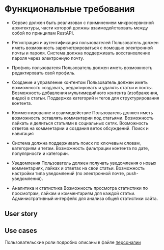 # Функциональные требования
- Сервис должен быть реализован с приминением микросервисной архитектуры, части которой должны взаимодействовать
между собой по принципам RestAPI. 

- Регистрация и аутентификация пользователей
Пользователь должен иметь возможность зарегистрироваться с помощью электронной почты и пароля.
Система должна поддерживать восстановление пароля через электронную почту.

- Профиль пользователя
Пользователь должен иметь возможность редактировать свой профиль.

- Создание и управление контентом
Пользователь должен иметь возможность создавать, редактировать и удалять статьи и посты.
Возможность добавления мультимедийного контента (изображения, видео) в статьи.
Поддержка категорий и тегов для структурирования контента.

- Комментирование и взаимодействие
Пользователь должен иметь возможность оставлять комментарии под статьями.
Возможность лайкать и делиться статьями в социальных сетях.
Возможность ответов на комментарии и создания веток обсуждений.
Поиск и навигация

- Система должна поддерживать поиск по ключевым словам, категориям и тегам.
Возможность фильтрации контента по дате, популярности и категории.

- Уведомления
Пользователь должен получать уведомления о новых комментариях, лайках и ответах на свои статьи.
Возможность настройки типа уведомлений (по электронной почте, push-уведомления).

- Аналитика и статистика
Возможность просмотра статистики по просмотрам, лайкам и комментариям для каждой статьи.
Административный интерфейс для анализа общей статистики сайта.

## User story


## Use cases
Пользовательские роли подробно описаны в файле [персоналии](</Personalities.md>)  


